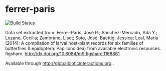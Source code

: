 # ferrer-paris
[![Build Status](https://travis-ci.org/globalbioticinteractions/ferrer-paris.svg)](https://travis-ci.org/globalbioticinteractions/ferrer-paris)

Data set extracted from: Ferrer-Paris, José R.; Sánchez-Mercado, Ada Y.; Lozano, Cecilia; Zambrano, Liset; Soto, José; Baettig, Jessica; Leal, María (2014): A compilation of larval host-plant records for six families of butterflies (Lepidoptera: Papilionoidea) from available electronic resources. figshare. http://dx.doi.org/10.6084/m9.figshare.1168861 

Available through http://globalbioticinteractions.org .

